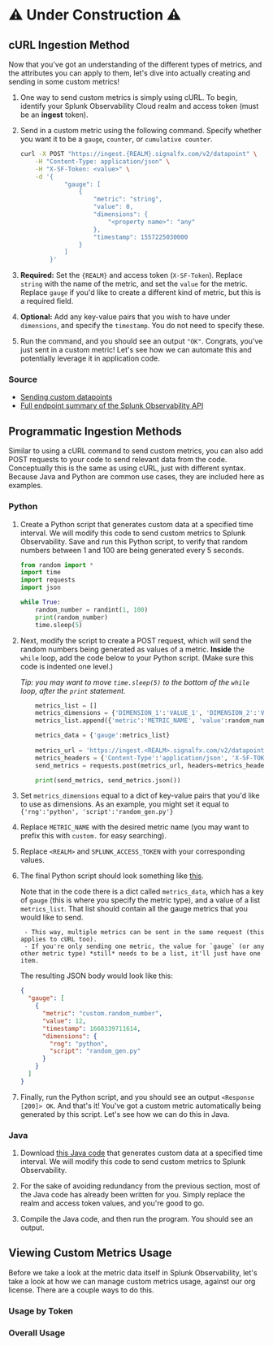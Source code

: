 # ⚠️ Under Construction ⚠️
## cURL Ingestion Method

Now that you've got an understanding of the different types of metrics, and the attributes you can apply to them, let's dive into actually creating and sending in some custom metrics!

1. One way to send custom metrics is simply using cURL. To begin, identify your Splunk Observability Cloud realm and access token (must be an **ingest** token).

2. Send in a custom metric using the following command. Specify whether you want it to be a `gauge`, `counter`, or `cumulative counter`. 

	```bash
	curl -X POST "https://ingest.{REALM}.signalfx.com/v2/datapoint" \
	    -H "Content-Type: application/json" \
	    -H "X-SF-Token: <value>" \
	    -d '{
	            "gauge": [
	                {
	                    "metric": "string",
	                    "value": 0,
	                    "dimensions": {
	                        "<property name>": "any"
	                    },
	                    "timestamp": 1557225030000
	                }
	            ]
	        }'
	```

3. **Required:** Set the `{REALM}` and access token (`X-SF-Token`). Replace `string` with the name of the metric, and set the `value` for the metric. Replace `gauge` if you'd like to create a different kind of metric, but this is a required field.

4. **Optional:** Add any key-value pairs that you wish to have under `dimensions`, and specify the `timestamp`. You do not need to specify these.

5. Run the command, and you should see an output `"OK"`. Congrats, you've just sent in a custom metric! Let's see how we can automate this and potentially leverage it in application code.

### Source
- [Sending custom datapoints](https://dev.splunk.com/observability/reference/api/ingest_data/latest#endpoint-send-metrics)
- [Full endpoint summary of the Splunk Observability API](https://dev.splunk.com/observability/docs/apibasics/api_list)

## Programmatic Ingestion Methods

Similar to using a cURL command to send custom metrics, you can also add POST requests to your code to send relevant data from the code. Conceptually this is the same as using cURL, just with different syntax. Because Java and Python are common use cases, they are included here as examples.

### Python

1. Create a Python script that generates custom data at a specified time interval. We will modify this code to send custom metrics to Splunk Observability. Save and run this Python script, to verify that random numbers between 1 and 100 are being generated every 5 seconds.

	```python
	from random import *
	import time
	import requests
	import json

	while True:
	    random_number = randint(1, 100)
	    print(random_number)
	    time.sleep(5)
	```

2. Next, modify the script to create a POST request, which will send the random numbers being generated as values of a metric. **Inside** the `while` loop, add the code below to your Python script. (Make sure this code is indented one level.) 

	*Tip: you may want to move `time.sleep(5)` to the bottom of the `while` loop, after the `print` statement.*

	```python
	    metrics_list = []
	    metrics_dimensions = {'DIMENSION_1':'VALUE_1', 'DIMENSION_2':'VALUE_2'}
	    metrics_list.append({'metric':'METRIC_NAME', 'value':random_number, 'timestamp':int(time.time()*1000), 'dimensions':metrics_dimensions})

	    metrics_data = {'gauge':metrics_list}
	    
	    metrics_url = 'https://ingest.<REALM>.signalfx.com/v2/datapoint'
	    metrics_headers = {'Content-Type':'application/json', 'X-SF-TOKEN':'SPLUNK_ACCESS_TOKEN'}
	    send_metrics = requests.post(metrics_url, headers=metrics_headers, data=json.dumps(metrics_data))

	    print(send_metrics, send_metrics.json())
	```

3. Set `metrics_dimensions` equal to a dict of key-value pairs that you'd like to use as dimensions. As an example, you might set it equal to `{'rng':'python', 'script':'random_gen.py'}`

4. Replace `METRIC_NAME` with the desired metric name (you may want to prefix this with `custom.` for easy searching). 

5. Replace `<REALM>` and `SPLUNK_ACCESS_TOKEN` with your corresponding values.

6. The final Python script should look something like [this](https://gist.github.com/smathur-splunk/2f9681884bde5ccb2ca6b30120e65956#file-random_gen-py).
	
	Note that in the code there is a dict called `metrics_data`, which has a key of `gauge` (this is where you specify the metric type), and a value of a list `metrics_list`. That list should contain all the gauge metrics that you would like to send.

		- This way, multiple metrics can be sent in the same request (this applies to cURL too). 
		- If you're only sending one metric, the value for `gauge` (or any other metric type) *still* needs to be a list, it'll just have one item.

	The resulting JSON body would look like this:
	```json
	{
	  "gauge": [
	    {
	      "metric": "custom.random_number",
	      "value": 12,
	      "timestamp": 1660339711614,
	      "dimensions": {
	        "rng": "python",
	        "script": "random_gen.py"
	      }
	    }
	  ]
	}
	```

7. Finally, run the Python script, and you should see an output `<Response [200]> OK`. And that's it! You've got a custom metric automatically being generated by this script. Let's see how we can do this in Java.

### Java
1. Download [this Java code]() that generates custom data at a specified time interval. We will modify this code to send custom metrics to Splunk Observability.

2. For the sake of avoiding redundancy from the previous section, most of the Java code has already been written for you. Simply replace the realm and access token values, and you're good to go.

3. Compile the Java code, and then run the program. You should see an output.

## Viewing Custom Metrics Usage

Before we take a look at the metric data itself in Splunk Observability, let's take a look at how we can manage custom metrics usage, against our org license. There are a couple ways to do this.

### Usage by Token

### Overall Usage